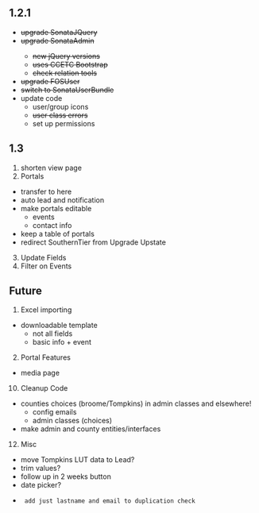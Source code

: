 ## 1.2.1
- <del>upgrade SonataJQuery
- <del>upgrade SonataAdmin
	- <del>new jQuery versions
	- <del>uses CCETC Bootstrap
    - check relation tools
- <del>upgrade FOSUser	
- <del>switch to SonataUserBundle
- update code
    - user/group icons
    - <del>user class errors
    - set up permissions

## 1.3		
1.	shorten view page
2. Portals
 - transfer to here
 - auto lead and notification
 - make portals editable
 	- events
 	- contact info
 - keep a table of portals
 - redirect SouthernTier from Upgrade Upstate
3. Update Fields
4. Filter on Events

## Future
1.	Excel importing	
 - downloadable template		
     - not all fields		
	- basic info + event
2.	Portal Features
 - media page
10.	Cleanup	Code
 -  counties choices (broome/Tompkins) in admin classes and elsewhere!
     - config emails
	 - admin classes (choices)
 -  make admin and county entities/interfaces
12.	Misc	
 -	move Tompkins LUT data to Lead?
 -	trim values?
 -	follow up in 2 weeks button
 -	date picker?
 -      add just lastname and email to duplication check